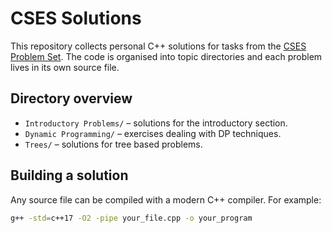 # CSES Solutions

This repository collects personal C++ solutions for tasks from the
[CSES Problem Set](https://cses.fi/problemset/list/).  The code is organised
into topic directories and each problem lives in its own source file.

## Directory overview

- `Introductory Problems/` – solutions for the introductory section.
- `Dynamic Programming/` – exercises dealing with DP techniques.
- `Trees/` – solutions for tree based problems.

## Building a solution

Any source file can be compiled with a modern C++ compiler.  For example:

```bash
g++ -std=c++17 -O2 -pipe your_file.cpp -o your_program
```
